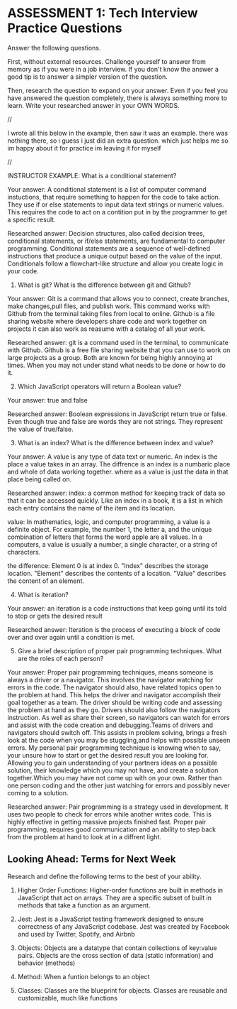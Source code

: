# ASSESSMENT 1: Tech Interview Practice Questions
Answer the following questions.

First, without external resources. Challenge yourself to answer from memory as if you were in a job interview. If you don't know the answer a good tip is to answer a simpler version of the question.

Then, research the question to expand on your answer. Even if you feel you have answered the question completely, there is always something more to learn. Write your researched answer in your OWN WORDS.


// 

I wrote all this below in the example, then saw it was an example. 
there was nothing there, so i guess i just did an extra question. 
which just helps me so im happy about it for practice im leaving it for myself

//

INSTRUCTOR EXAMPLE: What is a conditional statement?

  Your answer: A conditional statement is a list of computer command instuctions, that require something to happen for the code to take action. They use if or else statements to input data text strings or numeric values. This requires the code to act on a contition put in by the programmer to get a specific result.

  Researched answer: Decision structures, also called decision trees, conditional statements, or if/else statements, are fundamental to computer programming. Conditional statements are a sequence of well-defined instructions that produce a unique output based on the value of the input. Conditionals follow a flowchart-like structure and allow you create logic in your code.



1. What is git? What is the difference between git and Github?

  Your answer: Git is a command that allows you to connect, create branches, make changes,pull files, and publish work. This command works with Github from the terminal taking files from local to online. Github is a file sharing website where developers share code and work together on projects it can also work as reasume with a catalog of all your work. 

  Researched answer: git is a command used in the terminal, to communicate with Github. Github is a free file sharing website that you can use to work on large projects as a group. Both are known for being highly annoying at times. When you may not under stand what needs to be done or how to do it.




2. Which JavaScript operators will return a Boolean value?

  Your answer: 
  true and false

  Researched answer: 
  Boolean expressions in JavaScript return true or false. 
  Even though true and false are words they are not strings. They represent the value of true/false.



3. What is an index? What is the difference between index and value?

  Your answer: A value is any type of data text or numeric. An index is the place a value takes in an array. The diffrence is an index is a numbaric place and whole of data working together. where as a value is just the data in that place being called on.

  Researched answer: 
  index: a common method for keeping track of data so that it can be accessed quickly. Like an index in a book, it is a list in which each entry contains the name of the item and its location. 
  
  value: In mathematics, logic, and computer programming, a value is a definite object. For example, the number 1, the letter a, and the unique combination of letters that forms the word apple are all values. In a computers, a value is usually a number, a single character, or a string of characters.

  the difference: Element 0 is at index 0. "Index" describes the storage location. "Element" describes the contents of a location. "Value" describes the content of an element.



4. What is iteration?

  Your answer: an iteration is a code instructions that keep going until its told to stop or gets the desired result

  Researched answer: Iteration is the process of executing a block of code over and over again until a condition is met.



5. Give a brief description of proper pair programming techniques. What are the roles of each person?

  Your answer: Proper pair programming techniques, means someone is always a driver or a navigator. This involves the navigator watching for errors in the code. The navigator should also, have related topics open to the problem at hand. This helps the driver and navigator accomplish their goal together as a team. The driver should be writing code and assessing the problem at hand as they go. Drivers should also follow the navigators instruction. As well as share their screen, so navigators can watch for errors and assist with the code creation and debugging.Teams of drivers and navigators should switch off. This assists in problem solving, brings a fresh look at the code when you may be stuggling,and helps with possible unseen errors. My personal pair programming technique is knowing when to say, your unsure how to start or get the desired result you are looking for. Allowing you to gain understanding of your partners ideas on a possible solution, their knowledge which you may not have, and create a solution together.Which you may have not come up with on your own. Rather than one person coding and the other just watching for errors and possibly never coming to a solution.

  Researched answer: Pair programming is a strategy used in development. It uses two people to check for errors while another writes code. This is highly effective in getting massive projects finished fast. Proper pair programming, requires good communication and an ability to step back from the problem at hand to look at in a diffrent light.



## Looking Ahead: Terms for Next Week

Research and define the following terms to the best of your ability.

1. Higher Order Functions: Higher-order functions are built in methods in JavaScript that act on arrays. They are a specific subset of built in methods that take a function as an argument.

2. Jest: Jest is a JavaScript testing framework designed to ensure correctness of any JavaScript codebase. Jest was created by Facebook and used by Twitter, Spotify, and Airbnb

3. Objects: Objects are a datatype that contain collections of key:value pairs. Objects are the cross section of data (static information) and behavior (methods)

4. Method: When a funtion belongs to an object

5. Classes: Classes are the blueprint for objects. Classes are reusable and customizable, much like functions
